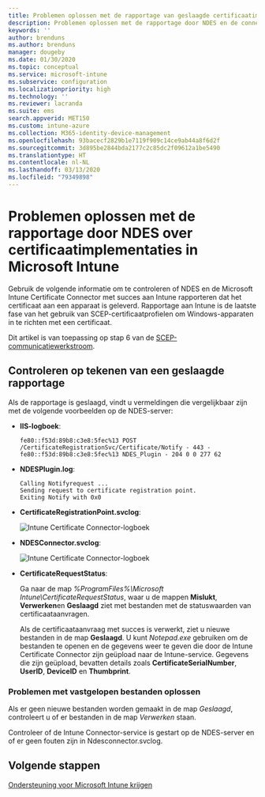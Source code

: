 ```yaml
---
title: Problemen oplossen met de rapportage van geslaagde certificaatimplementatie op apparaten wanneer u SCEP gebruikt met Microsoft Intune | Microsoft Docs
description: Problemen oplossen met de rapportage door NDES en de connector aan Intune over een geslaagde implementatie van certificaten die zijn ingericht met SCEP-certificaatprofielen.
keywords: ''
author: brenduns
ms.author: brenduns
manager: dougeby
ms.date: 01/30/2020
ms.topic: conceptual
ms.service: microsoft-intune
ms.subservice: configuration
ms.localizationpriority: high
ms.technology: ''
ms.reviewer: lacranda
ms.suite: ems
search.appverid: MET150
ms.custom: intune-azure
ms.collection: M365-identity-device-management
ms.openlocfilehash: 93bacecf2829b1e7119f909c14ce9ab44a8f6d2f
ms.sourcegitcommit: 3d895be2844bda2177c2c85dc2f09612a1be5490
ms.translationtype: HT
ms.contentlocale: nl-NL
ms.lasthandoff: 03/13/2020
ms.locfileid: "79349898"
---
```

# <a name="troubleshoot-ndes-reporting-of-certificate-deployments-in-microsoft-intune"></a>Problemen oplossen met de rapportage door NDES over certificaatimplementaties in Microsoft Intune

Gebruik de volgende informatie om te controleren of NDES en de Microsoft Intune Certificate Connector met succes aan Intune rapporteren dat het certificaat aan een apparaat is geleverd. Rapportage aan Intune is de laatste fase van het gebruik van SCEP-certificaatprofielen om Windows-apparaten in te richten met een certificaat.

Dit artikel is van toepassing op stap 6 van de [SCEP-communicatiewerkstroom](troubleshoot-scep-certificate-profiles.md).

## <a name="review-for-signs-of-successful-reporting"></a>Controleren op tekenen van een geslaagde rapportage

Als de rapportage is geslaagd, vindt u vermeldingen die vergelijkbaar zijn met de volgende voorbeelden op de NDES-server:

- **IIS-logboek**:

  `fe80::f53d:89b8:c3e8:5fec%13 POST /CertificateRegistrationSvc/Certificate/Notify - 443 - fe80::f53d:89b8:c3e8:5fec%13 NDES_Plugin - 204 0 0 277 62`

- **NDESPlugin.log**:

  ```
  Calling Notifyrequest ...
  Sending request to certificate registration point.
  Exiting Notify with 0x0
  ```

- **CertificateRegistrationPoint.svclog**:

  ![Intune Certificate Connector-logboek](../protect/media/troubleshoot-scep-certificate-reporting/certificate-registration-point-log.png)

- **NDESConnector.svclog**:

  ![Intune Certificate Connector-logboek](../protect/media/troubleshoot-scep-certificate-reporting/ndesconnector-log.png)

- **CertificateRequestStatus**:

  Ga naar de map *%ProgramFiles%\Microsoft Intune\CertificateRequestStatus*, waar u de mappen **Mislukt**, **Verwerken**en **Geslaagd** ziet met bestanden met de statuswaarden van certificaataanvragen.

  Als de certificaataanvraag met succes is verwerkt, ziet u nieuwe bestanden in de map **Geslaagd**. U kunt *Notepad.exe* gebruiken om de bestanden te openen en de gegevens weer te geven die door de Intune Certificate Connector zijn geüpload naar de Intune-service. Gegevens die zijn geüpload, bevatten details zoals **CertificateSerialNumber**, **UserID**, **DeviceID** en **Thumbprint**.

### <a name="troubleshoot-stuck-files"></a>Problemen met vastgelopen bestanden oplossen

Als er geen nieuwe bestanden worden gemaakt in de map *Geslaagd*, controleert u of er bestanden in de map *Verwerken* staan.

Controleer of de Intune Connector-service is gestart op de NDES-server en of er geen fouten zijn in Ndesconnector.svclog.

## <a name="next-steps"></a>Volgende stappen

[Ondersteuning voor Microsoft Intune krijgen](../fundamentals/get-support.md)
